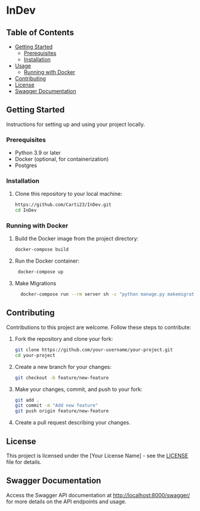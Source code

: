 # InDev

## Table of Contents

- [Getting Started](#getting-started)
  - [Prerequisites](#prerequisites)
  - [Installation](#installation)
- [Usage](#usage)
  - [Running with Docker](#running-with-docker)
- [Contributing](#contributing)
- [License](#license)
- [Swagger Documentation](#swagger-documentation)

## Getting Started

Instructions for setting up and using your project locally.

### Prerequisites

- Python 3.9 or later
- Docker (optional, for containerization)
- Postgres

### Installation

1. Clone this repository to your local machine:

    ```bash
    https://github.com/Carti23/InDev.git
    cd InDev
    ```

### Running with Docker

1. Build the Docker image from the project directory:

    ```bash
    docker-compose build 
    ```

2. Run the Docker container:

    ```bash
     docker-compose up
    ```
3. Make Migrations

   ```bash
     docker-compose run --rm server sh -c "python manage.py makemigrations"
    ```


## Contributing

Contributions to this project are welcome. Follow these steps to contribute:

1. Fork the repository and clone your fork:

    ```bash
    git clone https://github.com/your-username/your-project.git
    cd your-project
    ```

2. Create a new branch for your changes:

    ```bash
    git checkout -b feature/new-feature
    ```

3. Make your changes, commit, and push to your fork:

    ```bash
    git add .
    git commit -m "Add new feature"
    git push origin feature/new-feature
    ```

4. Create a pull request describing your changes.

## License

This project is licensed under the [Your License Name] - see the [LICENSE](LICENSE) file for details.

## Swagger Documentation

Access the Swagger API documentation at [http://localhost:8000/swagger/](http://127.0.0.1/swagger) for more details on the API endpoints and usage.
